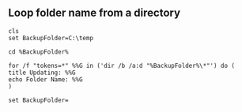 ## Loop folder name from a directory
```batch
cls
set BackupFolder=C:\temp

cd %BackupFolder%

for /f "tokens=*" %%G in ('dir /b /a:d "%BackupFolder%\*"') do (
title Updating: %%G
echo Folder Name: %%G
)

set BackupFolder=
```

